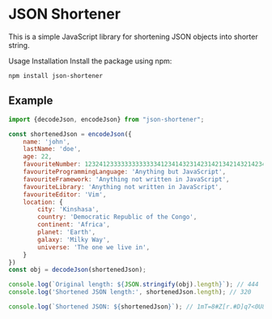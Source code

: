 # JSON Shortener

This is a simple JavaScript library for shortening JSON objects into shorter string.

Usage
Installation
Install the package using npm:

```npm install json-shortener```


## Example

```javascript
import {decodeJson, encodeJson} from "json-shortener";

const shortenedJson = encodeJson({
    name: 'john',
    lastName: 'doe',
    age: 22,
    favouriteNumber: 123241233333333333334123414323142314213421432142342342134,
    favouriteProgrammingLanguage: 'Anything but JavaScript',
    favouriteFramework: 'Anything not written in JavaScript',
    favouriteLibrary: 'Anything not written in JavaScript',
    favouriteEditor: 'Vim',
    location: {
        city: 'Kinshasa',
        country: 'Democratic Republic of the Congo',
        continent: 'Africa',
        planet: 'Earth',
        galaxy: 'Milky Way',
        universe: 'The one we live in',
    }
})
const obj = decodeJson(shortenedJson);

console.log(`Original length: ${JSON.stringify(obj).length}`); // 444
console.log('Shortened JSON length:', shortenedJson.length); // 320

console.log(`Shortened JSON: ${shortenedJson}`); // 1mT=8#Z[r.#D]q7<0U8=<}@sKQo?Ug{WJYot5Ae3RURedq[?A9sLYyw#k9JR6_4dGP^%HO{gfm5XE3hUt@_Vo28o8X64Fb_F>U9CDV.gryo4dFx4<r2QC4AC)C]RW<~XxWd}LYeui&0*uOGlX?-23bw)4>{g%O1I=@@m-7oa1D;M`m*`2g`}3QyS-QK51]xp)74Z-^(feN;=sr?LMJqfI*T9*D`zj7oQDi.c~{<n2Z?)Yp8^X8{~&N-=-`Q&#yy*|dNBQi,caQIbhx?FTehnjEk4GYfbR51Xf}qNP0&UDoMu5ZPSpZ5xOz9N,;h?FcSP
```
